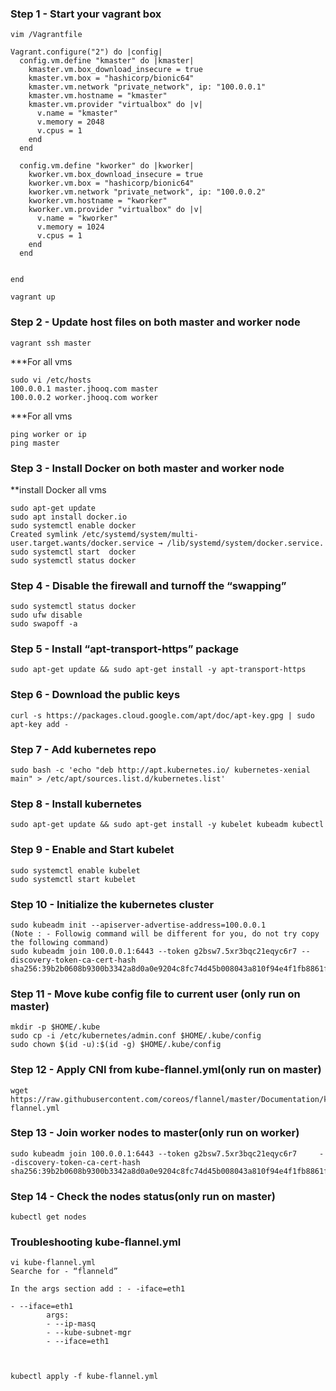 

### Step 1 - Start your vagrant box

```
vim /Vagrantfile
```
```
Vagrant.configure("2") do |config|
  config.vm.define "kmaster" do |kmaster|
    kmaster.vm.box_download_insecure = true
    kmaster.vm.box = "hashicorp/bionic64"
    kmaster.vm.network "private_network", ip: "100.0.0.1"
    kmaster.vm.hostname = "kmaster"
    kmaster.vm.provider "virtualbox" do |v|
      v.name = "kmaster"
      v.memory = 2048
      v.cpus = 1
    end
  end

  config.vm.define "kworker" do |kworker|
    kworker.vm.box_download_insecure = true
    kworker.vm.box = "hashicorp/bionic64"
    kworker.vm.network "private_network", ip: "100.0.0.2"
    kworker.vm.hostname = "kworker"
    kworker.vm.provider "virtualbox" do |v|
      v.name = "kworker"
      v.memory = 1024
      v.cpus = 1
    end
  end


end

```

```
vagrant up 
```
### Step 2 - Update host files on both master and worker node
```
vagrant ssh master
```
***For all vms
```
sudo vi /etc/hosts
100.0.0.1 master.jhooq.com master
100.0.0.2 worker.jhooq.com worker
```
***For all vms
```
ping worker or ip
ping master
```
### Step 3 - Install Docker on both master and worker node
 **install Docker all vms
```
sudo apt-get update
sudo apt install docker.io
sudo systemctl enable docker
Created symlink /etc/systemd/system/multi-user.target.wants/docker.service → /lib/systemd/system/docker.service.
sudo systemctl start  docker
sudo systemctl status docker
```
### Step 4 - Disable the firewall and turnoff the “swapping”
```
sudo systemctl status docker
sudo ufw disable
sudo swapoff -a
```
### Step 5 - Install “apt-transport-https” package
``` 
sudo apt-get update && sudo apt-get install -y apt-transport-https 
```
### Step 6 - Download the public keys
``` 
curl -s https://packages.cloud.google.com/apt/doc/apt-key.gpg | sudo apt-key add - 
```
### Step 7 - Add kubernetes repo
``` 
sudo bash -c 'echo "deb http://apt.kubernetes.io/ kubernetes-xenial main" > /etc/apt/sources.list.d/kubernetes.list' 
```
### Step 8 - Install kubernetes
``` 
sudo apt-get update && sudo apt-get install -y kubelet kubeadm kubectl 
```

### Step 9 - Enable and Start kubelet
``` 
sudo systemctl enable kubelet
sudo systemctl start kubelet 
````
### Step 10 - Initialize the kubernetes cluster
```
sudo kubeadm init --apiserver-advertise-address=100.0.0.1
(Note : - Followig command will be different for you, do not try copy the following command)
sudo kubeadm join 100.0.0.1:6443 --token g2bsw7.5xr3bqc21eqyc6r7 --discovery-token-ca-cert-hash sha256:39b2b0608b9300b3342a8d0a0e9204c8fc74d45b008043a810f94e4f1fb8861f
```

### Step 11 - Move kube config file to current user (only run on master)
```
mkdir -p $HOME/.kube
sudo cp -i /etc/kubernetes/admin.conf $HOME/.kube/config
sudo chown $(id -u):$(id -g) $HOME/.kube/config
```

### Step 12 - Apply CNI from kube-flannel.yml(only run on master)
```
wget https://raw.githubusercontent.com/coreos/flannel/master/Documentation/kube-flannel.yml 
```

### Step 13 - Join worker nodes to master(only run on worker)
```
sudo kubeadm join 100.0.0.1:6443 --token g2bsw7.5xr3bqc21eqyc6r7     --discovery-token-ca-cert-hash sha256:39b2b0608b9300b3342a8d0a0e9204c8fc74d45b008043a810f94e4f1fb8861f
```

### Step 14 - Check the nodes status(only run on master)
``` 
kubectl get nodes 
```

### Troubleshooting kube-flannel.yml
```ip a s
vi kube-flannel.yml
Searche for - “flanneld”

In the args section add : - -iface=eth1

- --iface=eth1
        args:
        - --ip-masq
        - --kube-subnet-mgr
        - --iface=eth1



kubectl apply -f kube-flannel.yml


```
